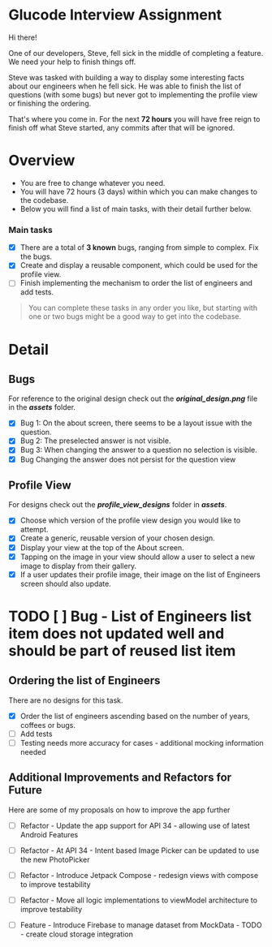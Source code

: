 # Glucode Interview Assignment

Hi there! 

One of our developers, Steve, fell sick in the middle of completing a feature. We need your help to finish things off.

Steve was tasked with building a way to display some interesting facts about our engineers when he fell sick. He was able to finish the list of questions (with some bugs) but never got to implementing the profile view or finishing the ordering.

That's where you come in.
For the next **72 hours** you will have free reign to finish off what Steve started, any commits after that will be ignored.

# Overview
- You are free to change whatever you need.
- You will have 72 hours (3 days) within which you can make changes to the codebase.
- Below you will find a list of main tasks, with their detail further below.

### Main tasks
- [x] There are a total of **3 known** bugs, ranging from simple to complex. Fix the bugs.
- [x] Create and display a reusable component, which could be used for the profile view.
- [ ] Finish implementing the mechanism to order the list of engineers and add tests.

> You can complete these tasks in any order you like, but starting with one or two bugs might be a good way to get into the codebase.

# Detail
## Bugs
For reference to the original design check out the ***original_design.png*** file in the ***assets*** folder. 
- [x] Bug 1: On the about screen, there seems to be a layout issue with the question.
- [x] Bug 2: The preselected answer is not visible. 
- [x] Bug 3: When changing the answer to a question no selection is visible. 
- [x] Bug Changing the answer does not persist for the question view

## Profile View
For designs check out the ***profile_view_designs*** folder in ***assets***.
- [x] Choose which version of the profile view design you would like to attempt.
- [x] Create a generic, reusable version of your chosen design.
- [x] Display your view at the top of the About screen.
- [x] Tapping on the image in your view should allow a user to select a new image to display from their gallery.
- [x] If a user updates their profile image, their image on the list of Engineers screen should also update.
# TODO [ ] Bug - List of Engineers list item does not updated well and should be part of reused list item

## Ordering the list of Engineers
There are no designs for this task.
- [x] Order the list of engineers ascending based on the number of years, coffees or bugs.
- [ ] Add tests
- [ ] Testing needs more accuracy for cases - additional mocking information needed

## Additional Improvements and Refactors for Future
Here are some of my proposals on how to improve the app further
- [ ] Refactor - Update the app support for API 34 - allowing use of latest Android Features
- [ ] Refactor - At API 34 - Intent based Image Picker can be updated to use the new PhotoPicker
- [ ] Refactor - Introduce Jetpack Compose - redesign views with compose to improve testability
- [ ] Refactor - Move all logic implementations to viewModel architecture to improve testability
- [ ] Feature - Introduce Firebase to manage dataset from MockData - TODO - create cloud storage integration




